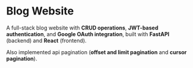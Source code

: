 # Blog Website

A full-stack blog website with **CRUD operations**, **JWT-based authentication**, and **Google OAuth integration**, built with **FastAPI** (backend) and **React** (frontend).

Also implemented api pagination (**offset and limit pagination** and **cursor pagination**).
